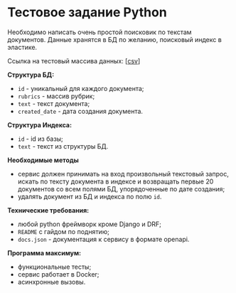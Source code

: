 # Тестовое задание Python

Необходимо написать очень простой поисковик по текстам документов. Данные хранятся в БД по желанию, поисковый индекс в эластике.

Ссылка на тестовый массива данных: [[csv](https://disk.yandex.ru/d/UYooXd9q2yqTMQ)]

**Структура БД:**

- `id` - уникальный для каждого документа;
- `rubrics` - массив рубрик;
- `text` - текст документа;
- `created_date` - дата создания документа.

**Структура Индекса:**

- `id` - id из базы;
- `text` - текст из структуры БД.

**Необходимые методы**

- сервис должен принимать на вход произвольный текстовый запрос, искать по тексту документа в индексе и возвращать первые 20 документов со всем полями БД, упорядоченные по дате создания;
- удалять документ из БД и индекса по полю `id`.

**Технические требования:**

- любой python фреймворк кроме Django и DRF;
- `README` с гайдом по поднятию;
- `docs.json` - документация к сервису в формате openapi.

**Программа максимум:**

- функциональные тесты;
- сервис работает в Docker;
- асинхронные вызовы.
